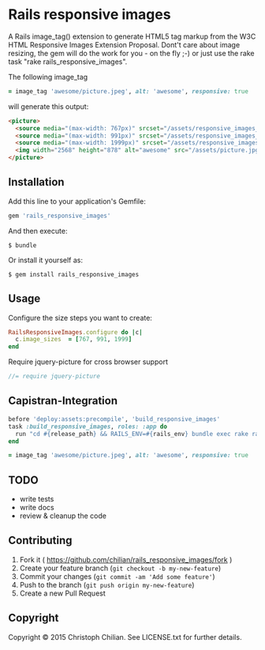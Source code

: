 # Rails responsive images

A Rails image_tag() extension to generate HTML5 <picture> tag markup from the W3C HTML Responsive Images Extension Proposal. Dont't care about image resizing, the gem will do the work for you - on the fly ;-) or just use the rake task "rake rails_responsive_images".

The following image_tag
```ruby
= image_tag 'awesome/picture.jpeg', alt: 'awesome', responsive: true
```
will generate this output:
```html
<picture>
  <source media="(max-width: 767px)" srcset="/assets/responsive_images_767/picture.jpg">
  <source media="(max-width: 991px)" srcset="/assets/responsive_images_991/picture.jpg">
  <source media="(max-width: 1999px)" srcset="/assets/responsive_images_1999/picture.jpg">
  <img width="2568" height="878" alt="awesome" src="/assets/picture.jpg">
</picture>
```

## Installation

Add this line to your application's Gemfile:

```ruby
gem 'rails_responsive_images'
```

And then execute:

    $ bundle

Or install it yourself as:

    $ gem install rails_responsive_images

## Usage

Configure the size steps you want to create:
```ruby
RailsResponsiveImages.configure do |c|
  c.image_sizes  = [767, 991, 1999]
end
```

Require jquery-picture for cross browser support
```javascript
//= require jquery-picture
```

## Capistran-Integration
```ruby
before 'deploy:assets:precompile', 'build_responsive_images'
task :build_responsive_images, roles: :app do
  run "cd #{release_path} && RAILS_ENV=#{rails_env} bundle exec rake rails_responsive_images"
end
```

```ruby
= image_tag 'awesome/picture.jpeg', alt: 'awesome', responsive: true
```
## TODO
- write tests
- write docs
- review & cleanup the code

## Contributing

1. Fork it ( https://github.com/chilian/rails_responsive_images/fork )
2. Create your feature branch (`git checkout -b my-new-feature`)
3. Commit your changes (`git commit -am 'Add some feature'`)
4. Push to the branch (`git push origin my-new-feature`)
5. Create a new Pull Request

## Copyright
Copyright © 2015 Christoph Chilian. See LICENSE.txt for further details.
